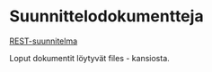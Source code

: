 # Suunnittelodokumentteja

[REST-suunnitelma](https://documenter.getpostman.com/view/30466073/2s9YeD7Cme)

Loput dokumentit löytyvät files - kansiosta.